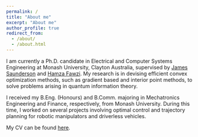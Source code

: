 ```yaml
---
permalink: /
title: "About me"
excerpt: "About me"
author_profile: true
redirect_from: 
  - /about/
  - /about.html
---
```


I am currently a Ph.D. candidate in Electrical and Computer Systems Engineering at Monash University, Clayton Australia, supervised by [James Saunderson](https://ecse.monash.edu/staff/james/) and [Hamza Fawzi](https://www.damtp.cam.ac.uk/user/hf323/). My research is in devising efficient convex optimization methods, such as gradient based and interior point methods, to solve problems arising in quantum information theory.

I received my B.Eng. (Honours) and B.Comm. majoring in Mechatronics Engineering and Finance, respectively, from Monash University. During this time, I worked on several projects involving optimal control and trajectory planning for robotic manipulators and driverless vehicles.

My CV can be found [here](/files/cv.pdf).
